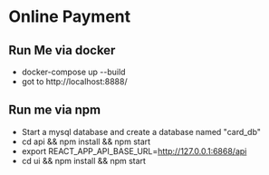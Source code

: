 # Online Payment

## Run Me via docker

- docker-compose up --build
- got to http://localhost:8888/

## Run me via npm

- Start a mysql database and create a database named "card_db"
- cd api && npm install && npm start
- export REACT_APP_API_BASE_URL=http://127.0.0.1:6868/api
- cd ui && npm install && npm start

